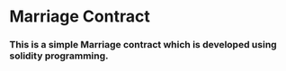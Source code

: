 # Marriage Contract
### This is a simple Marriage contract which is developed using solidity programming.
